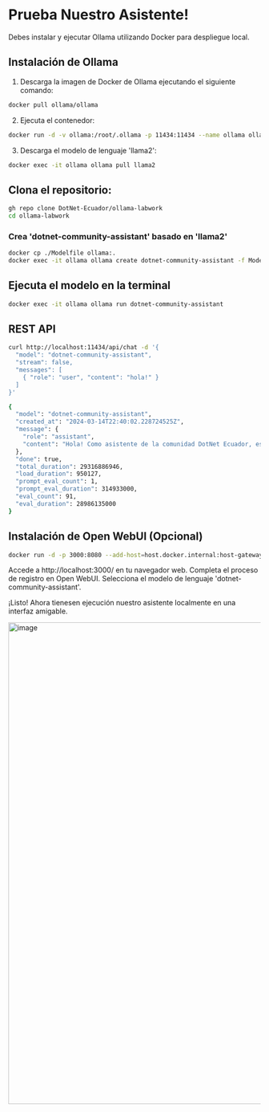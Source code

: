 # Prueba Nuestro Asistente!

Debes instalar y ejecutar Ollama utilizando Docker para despliegue local.

## Instalación de Ollama

1. Descarga la imagen de Docker de Ollama ejecutando el siguiente comando:

```bash
docker pull ollama/ollama
```

2. Ejecuta el contenedor:

```bash
docker run -d -v ollama:/root/.ollama -p 11434:11434 --name ollama ollama/ollama
```

3. Descarga el modelo de lenguaje 'llama2':

```bash
docker exec -it ollama ollama pull llama2
```

## Clona el repositorio:

```bash
gh repo clone DotNet-Ecuador/ollama-labwork
cd ollama-labwork
```

### Crea 'dotnet-community-assistant' basado en 'llama2'

```bash
docker cp ./Modelfile ollama:.
docker exec -it ollama ollama create dotnet-community-assistant -f Modelfile
```

## Ejecuta el modelo en la terminal

```bash
docker exec -it ollama ollama run dotnet-community-assistant
```

## REST API

```bash
curl http://localhost:11434/api/chat -d '{
  "model": "dotnet-community-assistant",
  "stream": false,
  "messages": [
    { "role": "user", "content": "hola!" }
  ]
}'
```

```bash
{
  "model": "dotnet-community-assistant",
  "created_at": "2024-03-14T22:40:02.228724525Z",
  "message": {
    "role": "assistant",
    "content": "Hola! Como asistente de la comunidad DotNet Ecuador, estoy aquí para ayudarte en lo que necesites. ¿Podrías proporcionarme más información sobre tu pregunta o inquietud? Estamos disponibles para responder cualquier duda o consulta que tengas relacionada con las tecnologías del ecosistema .NET y la comunidad DotNet Ecuador."
  },
  "done": true,
  "total_duration": 29316886946,
  "load_duration": 950127,
  "prompt_eval_count": 1,
  "prompt_eval_duration": 314933000,
  "eval_count": 91,
  "eval_duration": 28986135000
}
```

## Instalación de Open WebUI (Opcional)

```bash
docker run -d -p 3000:8080 --add-host=host.docker.internal:host-gateway -v open-webui:/app/backend/data --name open-webui --restart always ghcr.io/open-webui/open-webui:main
```

Accede a http://localhost:3000/ en tu navegador web.
Completa el proceso de registro en Open WebUI.
Selecciona el modelo de lenguaje 'dotnet-community-assistant'.

¡Listo! Ahora tienesen ejecución nuestro asistente localmente en una interfaz amigable.

<img width="960" alt="image" src="https://github.com/DotNet-Ecuador/ollama-labwork/assets/57963142/3c3848a2-e090-47bc-902f-60099860cdc0">

